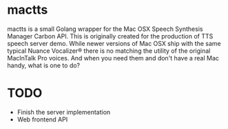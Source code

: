 mactts
======

mactts is a small Golang wrapper for the Mac OSX Speech Synthesis Manager Carbon API.
This is originally created for the production of TTS speech server demo. While newer versions of Mac OSX ship with the same typical Nuance Vocalizer® there is no matching the utility of the original MacInTalk Pro voices. And when you need them and don't have a real Mac handy, what is one to do?

TODO
====
- Finish the server implementation
- Web frontend API
